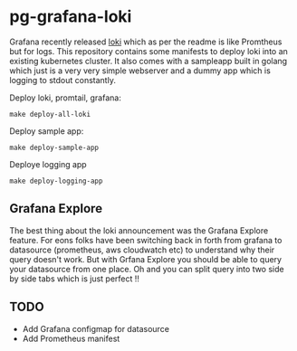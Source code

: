 # pg-grafana-loki

Grafana recently released [loki](https://github.com/grafana/loki) which as per the readme is like Promtheus but for logs. This repository contains some manifests to deploy loki into an existing kubernetes cluster. It also comes with a sampleapp built in golang which just is a very very simple webserver and a dummy app which is logging to stdout constantly.

Deploy loki, promtail, grafana:
```
make deploy-all-loki
```

Deploy sample app:
```
make deploy-sample-app
```

Deploye logging app
```
make deploy-logging-app
```

## Grafana Explore

The best thing about the loki announcement was the Grafana Explore feature. For eons folks have been switching back in forth from grafana to datasource (prometheus, aws cloudwatch etc) to understand why their query doesn't work. But with Grfana Explore you should be able to query your datasource from one place. Oh and you can split query into two side by side tabs which is just perfect !!

## TODO

- Add Grafana configmap for datasource
- Add Prometheus manifest



